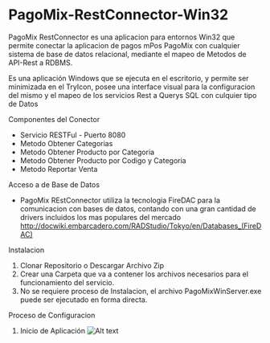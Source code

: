 # PagoMix-RestConnector-Win32

PagoMix RestConnector es una aplicacion para entornos Win32 que permite conectar la aplicacion de pagos mPos PagoMix con cualquier sistema de base de datos relacional, mediante el mapeo de Metodos de API-Rest a RDBMS.

Es una aplicación Windows que se ejecuta en el escritorio, y permite ser minimizada en el TryIcon, posee una interface visual para la configuracion del mismo y el mapeo de los servicios Rest a Querys SQL con culquier tipo de Datos

Componentes del Conector
- Servicio RESTFul - Puerto 8080
- Metodo Obtener Categorias
- Metodo Obtener Producto por Categoria
- Metodo Obtener Producto por Codigo y Categoria
- Metodo Reportar Venta

Acceso a de Base de Datos 
- PagoMix REstConnector utiliza la tecnologia FireDAC para la comunicacion con bases de datos, contando con una gran cantidad de drivers incluidos los mas populares del mercado http://docwiki.embarcadero.com/RADStudio/Tokyo/en/Databases_(FireDAC)

Instalacion 

1) Clonar Repositorio o Descargar Archivo Zip
2) Crear una Carpeta que va a contener los archivos necesarios para el funcionamiento del servicio.
3) No se requiere proceso de Instalacion, el archivo PagoMixWinServer.exe puede ser ejecutado en forma directa.

Proceso de Configuracion

1) Inicio de Aplicación
![Alt text](https://github.com/pagomix/PagoMix-RestConnector/blob/master/ScreeShoots/inicio.png?raw=true "Optional Title")
